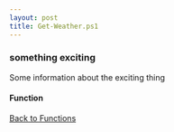 ```yaml
---
layout: post
title: Get-Weather.ps1
---
```


### something exciting

Some information about the exciting thing

#### Function

<script src="https://gist-it.appspot.com/github.com/BanterBoy/scripts-blog/blob/master/PowerShell/functions/Get-Weather.ps1" crossorigin="anonymous"></script>

<a href="/menu/_pages/functions.html">Back to Functions</a>

